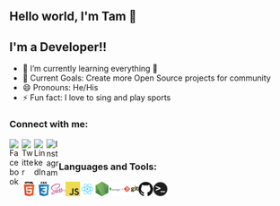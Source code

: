 ## Hello world, I'm Tam 👋

## I'm a Developer!!

- 🌱 I’m currently learning everything 🤣
- 🥅 Current Goals: Create more Open Source projects for community
- 😄 Pronouns: He/His
- ⚡ Fun fact: I love to sing and play sports

### Connect with me:

[<img align="left" alt="Facebook" width="22px" src="https://cdn.jsdelivr.net/npm/simple-icons@v3/icons/facebook.svg" />][facebook]
[<img align="left" alt="Twitter" width="22px" src="https://cdn.jsdelivr.net/npm/simple-icons@v3/icons/twitter.svg" />][twitter]
[<img align="left" alt="LinkedIn" width="22px" src="https://cdn.jsdelivr.net/npm/simple-icons@v3/icons/linkedin.svg" />][linkedin]
[<img align="left" alt="Instagram" width="22px" src="https://cdn.jsdelivr.net/npm/simple-icons@v3/icons/instagram.svg" />][instagram]

<br />

### Languages and Tools:

[<img align="left" alt="HTML5" width="26px" src="https://raw.githubusercontent.com/github/explore/main/topics/html/html.png" />][github]
[<img align="left" alt="CSS3" width="26px" src="https://raw.githubusercontent.com/github/explore/main/topics/css/css.png" />][github]
[<img align="left" alt="Sass" width="26px" src="https://raw.githubusercontent.com/github/explore/main/topics/sass/sass.png" />][github]
[<img align="left" alt="JavaScript" width="26px" src="https://raw.githubusercontent.com/github/explore/main/topics/javascript/javascript.png" />][github]
[<img align="left" alt="React" width="26px" src="https://raw.githubusercontent.com/github/explore/main/topics/react/react.png" />][github]
[<img align="left" alt="Node.js" width="26px" src="https://raw.githubusercontent.com/github/explore/main/topics/nodejs/nodejs.png" />][github]
[<img align="left" alt="MongoDB" width="26px" src="https://raw.githubusercontent.com/github/explore/main/topics/mongodb/mongodb.png" />][github]
[<img align="left" alt="Git" width="26px" src="https://raw.githubusercontent.com/github/explore/main/topics/git/git.png" />][github]
[<img align="left" alt="GitHub" width="26px" src="https://raw.githubusercontent.com/github/explore/main/topics/github/github.png" />][github]
[<img align="left" alt="Terminal" width="26px" src="https://raw.githubusercontent.com/github/explore/main/topics/terminal/terminal.png" />][github]
<!-- [<img align="left" alt="Linux" width="26px" src="https://raw.githubusercontent.com/github/explore/main/topics/linux/linux.png" />][github] -->




[facebook]: https://www.facebook.com/profile.php?id=100005755451639
[twitter]: https://twitter.com/Madlife48902037
[linkedin]: https://www.linkedin.com/in/tam-tran-11a6ba1a1
[instagram]: https://www.instagram.com/madlife_th
[github]: https://github.com/TamTH-Dev 
